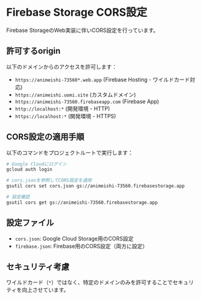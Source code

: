 # Firebase Storage CORS設定

Firebase StorageのWeb実装に伴いCORS設定を行っています。

## 許可するorigin

以下のドメインからのアクセスを許可します：

- `https://animeishi-73560*.web.app` (Firebase Hosting - ワイルドカード対応)
- `https://animeishi.uomi.site` (カスタムドメイン)  
- `https://animeishi-73560.firebaseapp.com` (Firebase App)
- `http://localhost:*` (開発環境 - HTTP)
- `https://localhost:*` (開発環境 - HTTPS)

## CORS設定の適用手順

以下のコマンドをプロジェクトルートで実行します：

```bash
# Google Cloudにログイン
gcloud auth login

# cors.jsonを参照してCORS設定を適用
gsutil cors set cors.json gs://animeishi-73560.firebasestorage.app

# 設定確認
gsutil cors get gs://animeishi-73560.firebasestorage.app
```

## 設定ファイル

- `cors.json`: Google Cloud Storage用のCORS設定
- `firebase.json`: Firebase用のCORS設定（両方に設定）

## セキュリティ考慮

ワイルドカード（`*`）ではなく、特定のドメインのみを許可することでセキュリティを向上させています。